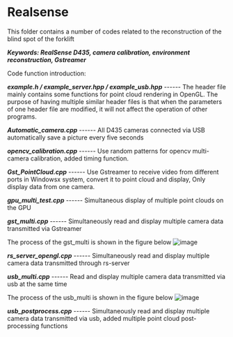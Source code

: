 # Realsense



This folder contains a number of codes related to the reconstruction of the blind spot of the forklift

***Keywords: RealSense D435, camera calibration, environment reconstruction, Gstreamer***



Code function introduction:

***example.h / example_server.hpp / example_usb.hpp***   ------    The header file mainly contains some functions for point cloud rendering in OpenGL. The purpose of having multiple similar header files is that when the parameters of one header file are modified, it will not affect the operation of other programs.

***Automatic_camera.cpp***      ------     All D435 cameras connected via USB automatically save a picture every five seconds

***opencv_calibration.cpp***   ------     Use random patterns for opencv multi-camera calibration, added timing function.

***Gst_PointCloud.cpp***        ------     Use Gstreamer to receive video from different ports in Windowsx system, convert it to point cloud and display, Only display data from one camera.

***gpu_multi_test.cpp***     ------     Simultaneous display of multiple point clouds on the GPU

***gst_multi.cpp***       ------      Simultaneously read and display multiple camera data transmitted via Gstreamer

The process of the gst_multi is shown in the figure below
![image](https://github.com/dontpanic123/Realsense/blob/master/gst_pointcloud.png?raw=true)

***rs_server_opengl.cpp***      ------      Simultaneously read and display multiple camera data transmitted through rs-server

***usb_multi.cpp***   ------      Read and display multiple camera data transmitted via usb at the same time

The process of the usb_multi is shown in the figure below
![image](https://github.com/dontpanic123/Realsense/blob/master/usb_multi.png?raw=true)

***usb_postprocess.cpp***      ------     Simultaneously read and display multiple camera data transmitted via usb, added multiple point cloud post-processing functions



